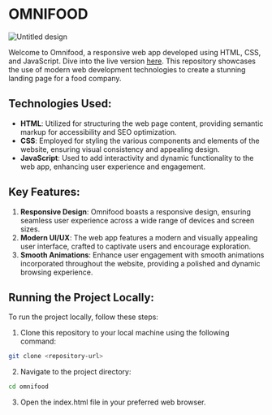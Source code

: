 # OMNIFOOD

![Untitled design](https://res.cloudinary.com/dxhlfgnss/image/upload/v1635000796/readmes/omnifood-screenshot_vfof40.png)

Welcome to Omnifood, a responsive web app developed using HTML, CSS, and JavaScript. Dive into the live version [here](https://omnifood-muhannad.netlify.app/). This repository showcases the use of modern web development technologies to create a stunning landing page for a food company.

## Technologies Used:

- **HTML**: Utilized for structuring the web page content, providing semantic markup for accessibility and SEO optimization.
- **CSS**: Employed for styling the various components and elements of the website, ensuring visual consistency and appealing design.
- **JavaScript**: Used to add interactivity and dynamic functionality to the web app, enhancing user experience and engagement.

## Key Features:

1. **Responsive Design**: Omnifood boasts a responsive design, ensuring seamless user experience across a wide range of devices and screen sizes.
2. **Modern UI/UX**: The web app features a modern and visually appealing user interface, crafted to captivate users and encourage exploration.
3. **Smooth Animations**: Enhance user engagement with smooth animations incorporated throughout the website, providing a polished and dynamic browsing experience.

## Running the Project Locally:

To run the project locally, follow these steps:

1. Clone this repository to your local machine using the following command:

```bash
git clone <repository-url>
```

2. Navigate to the project directory:

```bash
cd omnifood
```

3. Open the index.html file in your preferred web browser.
